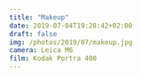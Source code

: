 ```yaml
---
title: "Makeup"
date: 2019-07-04T19:28:42+02:00
draft: false
img: /photos/2019/07/makeup.jpg
camera: Leica M6
film: Kodak Portra 400
---
```

